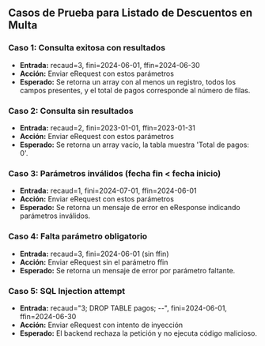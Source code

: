 ## Casos de Prueba para Listado de Descuentos en Multa

### Caso 1: Consulta exitosa con resultados
- **Entrada:** recaud=3, fini=2024-06-01, ffin=2024-06-30
- **Acción:** Enviar eRequest con estos parámetros
- **Esperado:** Se retorna un array con al menos un registro, todos los campos presentes, y el total de pagos corresponde al número de filas.

### Caso 2: Consulta sin resultados
- **Entrada:** recaud=2, fini=2023-01-01, ffin=2023-01-31
- **Acción:** Enviar eRequest con estos parámetros
- **Esperado:** Se retorna un array vacío, la tabla muestra 'Total de pagos: 0'.

### Caso 3: Parámetros inválidos (fecha fin < fecha inicio)
- **Entrada:** recaud=1, fini=2024-07-01, ffin=2024-06-01
- **Acción:** Enviar eRequest con estos parámetros
- **Esperado:** Se retorna un mensaje de error en eResponse indicando parámetros inválidos.

### Caso 4: Falta parámetro obligatorio
- **Entrada:** recaud=3, fini=2024-06-01 (sin ffin)
- **Acción:** Enviar eRequest sin el parámetro ffin
- **Esperado:** Se retorna un mensaje de error por parámetro faltante.

### Caso 5: SQL Injection attempt
- **Entrada:** recaud="3; DROP TABLE pagos; --", fini=2024-06-01, ffin=2024-06-30
- **Acción:** Enviar eRequest con intento de inyección
- **Esperado:** El backend rechaza la petición y no ejecuta código malicioso.
